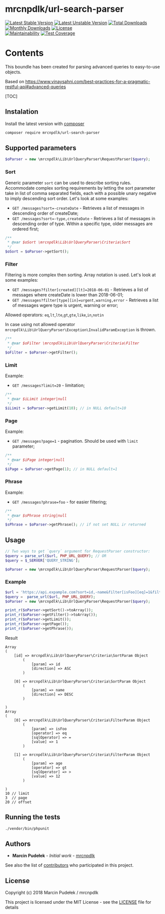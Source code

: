 # mrcnpdlk/url-search-parser
[![Latest Stable Version](https://img.shields.io/github/release/mrcnpdlk/url-query-parser.svg)](https://packagist.org/packages/mrcnpdlk/url-query-parser)
[![Latest Unstable Version](https://poser.pugx.org/mrcnpdlk/url-query-parser/v/unstable.png)](https://packagist.org/packages/mrcnpdlk/url-query-parser)
[![Total Downloads](https://img.shields.io/packagist/dt/mrcnpdlk/url-query-parser.svg)](https://packagist.org/packages/mrcnpdlk/url-query-parser)
[![Monthly Downloads](https://img.shields.io/packagist/dm/mrcnpdlk/url-query-parser.svg)](https://packagist.org/packages/mrcnpdlk/url-query-parser)
[![License](https://img.shields.io/packagist/l/mrcnpdlk/url-query-parser.svg)](https://packagist.org/packages/mrcnpdlk/url-query-parser)   
[![Maintainability](https://api.codeclimate.com/v1/badges/1a6d8d8239a0ff24b507/maintainability)](https://codeclimate.com/github/mrcnpdlk/url-search-parser/maintainability)
[![Test Coverage](https://api.codeclimate.com/v1/badges/1a6d8d8239a0ff24b507/test_coverage)](https://codeclimate.com/github/mrcnpdlk/url-search-parser/test_coverage)

# Contents

This boundle has been created for parsing advanced queries to easy-to-use objects. 

Based on https://www.vinaysahni.com/best-practices-for-a-pragmatic-restful-api#advanced-queries

[TOC]


## Instalation

Install the latest version with [composer](https://packagist.org/packages/mrcnpdlk/teryt-api)
```bash
composer require mrcnpdlk/url-search-parser
```
## Supported parameters

```php
$oParser = new \mrcnpdlk\Lib\UrlQueryParser\RequestParser($query); 
```

### Sort

Generic parameter `sort` can be used to describe sorting rules. Accommodate complex sorting requirements by letting the sort parameter take in list of comma separated fields, each with a possible unary negative to imply descending sort order. Let's look at some examples: 

- `GET /messages?sort=-createDate` - Retrieves a list of messages in descending order of createDate;
- `GET /messages?sort=-type,createDate` - Retrieves a list of messages in descending order of type. Within a specific type, older messages are ordered first;

```php
/**
 * @var $oSort \mrcnpdlk\Lib\UrlQueryParser\Criteria\Sort
 */
$oSort = $oParser->getSort();
```

### Filter

Filtering is more complex then sorting. Array notation is used. Let's look at some examples: 

- `GET /messages?filter[created][lt]=2018-06-01` - Retrieves a list of messages where createDate is lower than 2018-06-01;
- `GET /messages?filter[type][in]=urgent,warning,error` - Retrieves a list of messages wgere type is urgent, warning or error;

Allowed operators: `eq`,`lt`,`lte`,`gt`,`gte`,`like`,`in`,`notin`

In case using not allowed operator `mrcnpdlk\Lib\UrlQueryParser\Exception\InvalidParamException` is thrown.

```php
/**
 * @var $oFilter \mrcnpdlk\Lib\UrlQueryParser\Criteria\Filter
 */
$oFilter = $oParser->getFilter();
```

### Limit

Example:

- `GET /messages?limit=20` - limitation;

```php
/**
 * @var $iLimit integer|null
 */
$iLimit = $oParser->getLimit(10); // in NULL default=10
```

### Page

Example:

- `GET /messages?page=1` - pagination. Should be used with `limit` parameter;

```php
/**
 * @var $iPage integer|null
 */
$iPage = $oParser->getPage(1); // in NULL default=1
```

### Phrase

Example:

- `GET /messages?phrase=foo` - for easier filtering;

```php
/**
 * @var $sPhrase string|null
 */
$sPhrase = $oParser->getPhrase(); // if not set NULL ir returned
```

## Usage

```php
// Two ways to get `query` argument for RequestParser constructor:
$query = parse_url($url, PHP_URL_QUERY); // OR
$query = $_SERVER['QUERY_STRING'];

$oParser = new \mrcnpdlk\Lib\UrlQueryParser\RequestParser($query); 
```



### Example

```php
$url = 'https://api.expample.com?sort=id,-name&filter[isFoo][eq]=1&filter[age][gt]=12&page=3&limit=10&offset=20';
$query =  parse_url($url, PHP_URL_QUERY);
$oParser = new \mrcnpdlk\Lib\UrlQueryParser\RequestParser($query);

print_r($oParser->getSort()->toArray());
print_r($oParser->getFilter()->toArray());
print_r($oParser->getLimit());
print_r($oParser->getPage());
print_r($oParser->getPhrase());
```

Result

```cassandra
Array
(
    [id] => mrcnpdlk\Lib\UrlQueryParser\Criteria\SortParam Object
        (
            [param] => id
            [direction] => ASC
        )

    [0] => mrcnpdlk\Lib\UrlQueryParser\Criteria\SortParam Object
        (
            [param] => name
            [direction] => DESC
        )

)
Array
(
    [0] => mrcnpdlk\Lib\UrlQueryParser\Criteria\FilterParam Object
        (
            [param] => isFoo
            [operator] => eq
            [sqlOperator] => =
            [value] => 1
        )

    [1] => mrcnpdlk\Lib\UrlQueryParser\Criteria\FilterParam Object
        (
            [param] => age
            [operator] => gt
            [sqlOperator] => >
            [value] => 12
        )

)
10 // limit
3  // page
20 // offset
```



## Running the tests

```bash
./vendor/bin/phpunit
```

## Authors

* **Marcin Pudełek** - *Initial work* - [mrcnpdlk](https://github.com/mrcnpdlk)

See also the list of [contributors](https://github.com/mrcnpdlk/url-search-parser/graphs/contributors) who participated in this project.

## License

Copyright (c) 2018 Marcin Pudełek / mrcnpdlk

This project is licensed under the MIT License - see the [LICENSE](https://github.com/mrcnpdlk/url-search-parser/blob/master/LICENSE) file for details